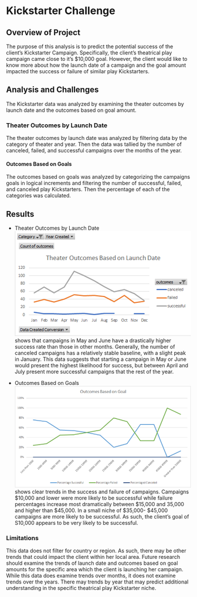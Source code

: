 # Kickstarter Challenge

## Overview of Project
The purpose of this analysis is to predict the potential success of the client’s Kickstarter Campaign. Specifically, the client’s theatrical play campaign came close to it’s $10,000 goal. However, the client would like to know more about how the launch date of a campaign and the goal amount impacted the success or failure of similar play Kickstarters.

## Analysis and Challenges
The Kickstarter data was analyzed by examining the theater outcomes by launch date and the outcomes based on goal amount. 

### Theater Outcomes by Launch Date
The theater outcomes by launch date was analyzed by filtering data by the category of theater and year. Then the data was tallied by the number of canceled, failed, and successful campaigns over the months of the year. 

#### Outcomes Based on Goals
The outcomes based on goals was analyzed by categorizing the campaigns goals in logical increments and filtering the number of successful, failed, and canceled play Kickstarters. Then the percentage of each of the categories was calculated. 

## Results
* Theater Outcomes by Launch Date 
![Theater Outcomes by Launch Date]( https://github.com/Mary-Wood/Kickstarter-Challenge/blob/main/Theatre_Outcomes_vs_Launch.png) 
shows that campaigns in May and June have a drastically higher success rate than those in other months. Generally, the number of canceled campaigns has a relatively stable baseline, with a slight peak in January. This data suggests that starting a campaign in May or June would present the highest likelihood for success, but between April and July present more successful campaigns that the rest of the year. 

* Outcomes Based on Goals 
![Outcomes Based on Goals](https://github.com/Mary-Wood/Kickstarter-Challenge/blob/main/Outcomes_vs_Goals.png)
shows clear trends in the success and failure of campaigns. Campaigns $10,000 and lower were more likely to be successful while failure percentages increase most dramatically between $15,000 and 35,000 and higher than $45,000. In a small niche of $35,000- $45,000 campaigns are more likely to be successful. As such, the client’s goal of S10,000 appears to be very likely to be successful. 

### Limitations
This data does not filter for country or region. As such, there may be other trends that could impact the client within her local area. Future research should examine the trends of launch date and outcomes based on goal amounts for the specific area which the client is launching her campaign. While this data does examine trends over months, it does not examine trends over the years. There may trends by year that may predict additional understanding in the specific theatrical play Kickstarter niche. 
